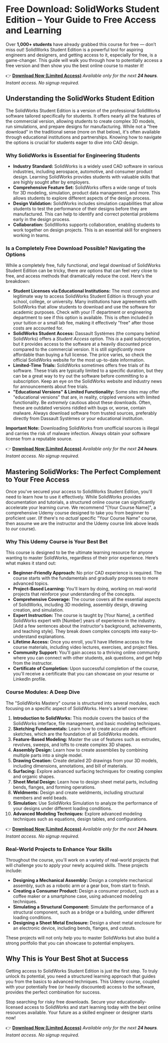 # Free Download: SolidWorks Student Edition – Your Guide to Free Access and Learning

Over **1,000+ students** have already grabbed this course for free — don’t miss out!
SolidWorks Student Edition is a powerful tool for aspiring engineers and designers, and getting access to it, especially for free, is a game-changer. This guide will walk you through how to potentially access a free version and then show you the best online course to master it!

👉 [**Download Now (Limited Access)**](https://udemywork.com/solidwork-student-edition)
_Available only for the next **24 hours**. Instant access. No signup required._

## Understanding the SolidWorks Student Edition

The SolidWorks Student Edition is a version of the professional SolidWorks software tailored specifically for students. It offers nearly all the features of the commercial version, allowing students to create complex 3D models, run simulations, and prepare designs for manufacturing. While not a "free download" in the traditional sense (more on that below), it's often available through educational institutions and partnerships. Knowing how to navigate the options is crucial for students eager to dive into CAD design.

### Why SolidWorks is Essential for Engineering Students

*   **Industry Standard:** SolidWorks is a widely used CAD software in various industries, including aerospace, automotive, and consumer product design. Learning SolidWorks provides students with valuable skills that are highly sought after by employers.
*   **Comprehensive Feature Set:** SolidWorks offers a wide range of tools for 3D modeling, simulation, product data management, and more. This allows students to explore different aspects of the design process.
*   **Design Validation:** SolidWorks includes simulation capabilities that allow students to test the performance of their designs before they are manufactured. This can help to identify and correct potential problems early in the design process.
*   **Collaboration:** SolidWorks supports collaboration, enabling students to work together on design projects. This is an essential skill for engineers working in teams.

### Is a Completely Free Download Possible? Navigating the Options

While a completely free, fully functional, *and* legal download of SolidWorks Student Edition can be tricky, there *are* options that can feel very close to free, and access methods that dramatically reduce the cost. Here's the breakdown:

*   **Student Licenses via Educational Institutions:** The most common and legitimate way to access SolidWorks Student Edition is through your school, college, or university. Many institutions have agreements with SolidWorks that allow students to download and use the software for academic purposes. Check with your IT department or engineering department to see if this option is available. This is often included in your tuition or a small lab fee, making it effectively "free" after those costs are accounted for.
*   **SolidWorks Student Access:** Dassault Systèmes (the company behind SolidWorks) offers a *Student Access* option. This *is* a paid subscription, but it provides access to the software at a heavily discounted price compared to the commercial version. It is still *significantly* more affordable than buying a full license. The price varies, so check the official SolidWorks website for the most up-to-date information.
*   **Limited-Time Trials:** SolidWorks sometimes offers free trials of its software. These trials are typically limited to a specific duration, but they can be a great way to try out the software before committing to a subscription. Keep an eye on the SolidWorks website and industry news for announcements about free trials.
*   **"Educational Versions" & Limited Functionality:** Some sites may offer "educational versions" that are, in reality, crippled versions with limited functionality. Be *extremely* cautious about these downloads. Often, these are outdated versions riddled with bugs or, worse, contain malware. Always download software from trusted sources, preferably directly from Dassault Systèmes or your educational institution.

**Important Note:** Downloading SolidWorks from unofficial sources is illegal and carries the risk of malware infection. Always obtain your software license from a reputable source.

👉 [**Download Now (Limited Access)**](https://udemywork.com/solidwork-student-edition)
_Available only for the next **24 hours**. Instant access. No signup required._

## Mastering SolidWorks: The Perfect Complement to Your Free Access

Once you've secured your access to SolidWorks Student Edition, you'll need to learn how to use it effectively. While SolidWorks provides documentation and tutorials, a structured online course can significantly accelerate your learning curve. We recommend "[Your Course Name]", a comprehensive Udemy course designed to take you from beginner to proficient user. (If there's no *actual* specific "Your Course Name" course, then assume we are the instructor and the Udemy course link above leads to *our* course).

### Why This Udemy Course is Your Best Bet

This course is designed to be the ultimate learning resource for anyone wanting to master SolidWorks, regardless of their prior experience. Here’s what makes it stand out:

*   **Beginner-Friendly Approach:** No prior CAD experience is required. The course starts with the fundamentals and gradually progresses to more advanced topics.
*   **Project-Based Learning:** You'll learn by doing, working on real-world projects that reinforce your understanding of the concepts.
*   **Comprehensive Coverage:** The course covers all the essential aspects of SolidWorks, including 3D modeling, assembly design, drawing creation, and simulation.
*   **Expert Instruction:** The course is taught by [Your Name], a certified SolidWorks expert with [Number] years of experience in the industry. [Add a few sentences about the instructor's background, achievements, and teaching style]. They break down complex concepts into easy-to-understand explanations.
*   **Lifetime Access:** Once you enroll, you'll have lifetime access to the course materials, including video lectures, exercises, and project files.
*   **Community Support:** You'll gain access to a thriving online community where you can connect with other students, ask questions, and get help from the instructor.
*   **Certificate of Completion:** Upon successful completion of the course, you'll receive a certificate that you can showcase on your resume or LinkedIn profile.

### Course Modules: A Deep Dive

The "SolidWorks Mastery" course is structured into several modules, each focusing on a specific aspect of SolidWorks. Here's a brief overview:

1.  **Introduction to SolidWorks:** This module covers the basics of the SolidWorks interface, file management, and basic modeling techniques.
2.  **Sketching Fundamentals:** Learn how to create accurate and efficient sketches, which are the foundation of all SolidWorks models.
3.  **Feature-Based Modeling:** Master the use of features such as extrudes, revolves, sweeps, and lofts to create complex 3D shapes.
4.  **Assembly Design:** Learn how to create assemblies by combining multiple parts into a single model.
5.  **Drawing Creation:** Create detailed 2D drawings from your 3D models, including dimensions, annotations, and bill of materials.
6.  **Surfacing:** Explore advanced surfacing techniques for creating complex and organic shapes.
7.  **Sheet Metal Design:** Learn how to design sheet metal parts, including bends, flanges, and forming operations.
8.  **Weldments:** Design and create weldments, including structural members and weld beads.
9.  **Simulation:** Use SolidWorks Simulation to analyze the performance of your designs under different loading conditions.
10. **Advanced Modeling Techniques:** Explore advanced modeling techniques such as equations, design tables, and configurations.

👉 [**Download Now (Limited Access)**](https://udemywork.com/solidwork-student-edition)
_Available only for the next **24 hours**. Instant access. No signup required._

### Real-World Projects to Enhance Your Skills

Throughout the course, you'll work on a variety of real-world projects that will challenge you to apply your newly acquired skills. These projects include:

*   **Designing a Mechanical Assembly:** Design a complete mechanical assembly, such as a robotic arm or a gear box, from start to finish.
*   **Creating a Consumer Product:** Design a consumer product, such as a coffee maker or a smartphone case, using advanced modeling techniques.
*   **Simulating a Structural Component:** Simulate the performance of a structural component, such as a bridge or a building, under different loading conditions.
*   **Designing a Sheet Metal Enclosure:** Design a sheet metal enclosure for an electronic device, including bends, flanges, and cutouts.

These projects will not only help you to master SolidWorks but also build a strong portfolio that you can showcase to potential employers.

## Why This is Your Best Shot at Success

Getting access to SolidWorks Student Edition is just the first step. To truly unlock its potential, you need a structured learning approach that guides you from the basics to advanced techniques. This Udemy course, coupled with your potentially free (or heavily discounted) access to the software, provides the perfect combination for success.

Stop searching for risky free downloads. Secure your educationally-licensed access to SolidWorks and start learning today with the best online resources available. Your future as a skilled engineer or designer starts now!

👉 [**Download Now (Limited Access)**](https://udemywork.com/solidwork-student-edition)
_Available only for the next **24 hours**. Instant access. No signup required._
